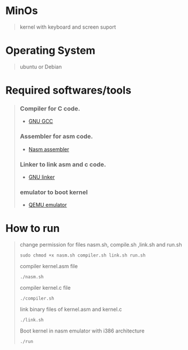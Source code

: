 # MinOs

> kernel with keyboard and screen suport

# Operating System
> ubuntu or Debian

# Required softwares/tools
> ### Compiler for C code.
> - [GNU GCC](https://gcc.gnu.org/install/)
>
> ### Assembler for asm code.
> - [Nasm assembler](https://www.nasm.us/docs.php)
> 
> ### Linker to link asm and c code.
> - [GNU linker]() 
> 
> ### emulator to boot kernel
> - [QEMU emulator](https://www.qemu.org/download/)

# How to run
> change permission for files nasm.sh, compile.sh ,link.sh and run.sh
> ``` 
> sudo chmod +x nasm.sh compiler.sh link.sh run.sh
> ```
> compiler kernel.asm file
> ```
> ./nasm.sh
> ```
> compiler kernel.c file
> ```
> ./compiler.sh
> ```
> link binary files of kernel.asm and kernel.c
> ```
> ./link.sh
> ```
> Boot kernel in nasm emulator with i386 architecture
> ```
> ./run
> ```
